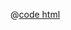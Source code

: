 <DemoWrap>
  <template #header>

### 过滤器

  </template>
  <template #tip>

在配置列时设定`filter`以支持对列进行过滤。

  <n-alert title="注意" type="warning">

在 Protable 中，若 `sync-route` 不为 `false` 时，可配置 `syncRouteFilter` 进行同步路由。 对于过滤项，可通过 `filterOptions` 或 `valueEnum` 来配置。若同时配置，`valueEnum` 的优先级高于`filterOptions`。

当 `filter` 更新的时候，`page` 会被重置为 1 。

  </n-alert>

  </template>
  <template #demo>
    <SyncRouterDemo />
  </template>

@[code html](./SyncRouterDemo.vue)

</DemoWrap>
